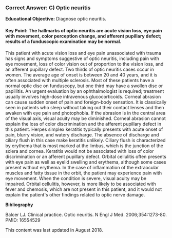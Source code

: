 
### Correct Answer: C) Optic neuritis 

**Educational Objective:** Diagnose optic neuritis.

#### **Key Point:** The hallmarks of optic neuritis are acute vision loss, eye pain with movement, color perception change, and afferent pupillary defect; results of a funduscopic examination may be normal.

This patient with acute vision loss and eye pain unassociated with trauma has signs and symptoms suggestive of optic neuritis, including pain with eye movement, loss of color vision out of proportion to the vision loss, and an afferent pupillary defect. Two thirds of optic neuritis cases occur in women. The average age of onset is between 20 and 40 years, and it is often associated with multiple sclerosis. Most of these patients have a normal optic disc on funduscopy, but one third may have a swollen disc or papillitis. An urgent evaluation by an ophthalmologist is required; treatment usually involves high-dose intravenous glucocorticoids.
Corneal abrasion can cause sudden onset of pain and foreign-body sensation. It is classically seen in patients who sleep without taking out their contact lenses and then awaken with eye pain and photophobia. If the abrasion is in the central area of the visual axis, visual acuity may be diminished. Corneal abrasion cannot explain the loss of color discrimination and the afferent pupillary defect in this patient.
Herpes simplex keratitis typically presents with acute onset of pain, blurry vision, and watery discharge. The absence of discharge and ciliary flush in this case make keratitis unlikely. Ciliary flush is characterized by erythema that is most marked at the limbus, which is the junction of the sclera and cornea. Keratitis would not be associated with loss of color discrimination or an afferent pupillary defect.
Orbital cellulitis often presents with eye pain as well as eyelid swelling and erythema, although some cases present without erythema. In the case of inflammation of the extraocular muscles and fatty tissue in the orbit, the patient may experience pain with eye movement. When the condition is severe, visual acuity may be impaired. Orbital cellulitis, however, is more likely to be associated with fever and chemosis, which are not present in this patient, and it would not explain the patient's other findings related to optic nerve damage.

**Bibliography**

Balcer LJ. Clinical practice. Optic neuritis. N Engl J Med. 2006;354:1273-80. PMID: 16554529

This content was last updated in August 2018.